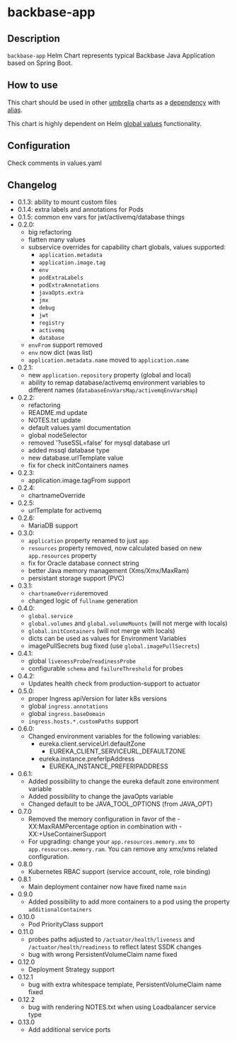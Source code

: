 # backbase-app

## Description

`backbase-app` Helm Chart represents typical Backbase Java Application based on Spring Boot.

## How to use

This chart should be used in other [umbrella](https://helm.sh/docs/charts_tips_and_tricks/#complex-charts-with-many-dependencies) charts as a [dependency](https://helm.sh/docs/developing_charts/#chart-dependencies) with [alias](https://helm.sh/docs/developing_charts/#alias-field-in-requirements-yaml).

This chart is highly dependent on Helm [global values](https://helm.sh/docs/developing_charts/#global-values) functionality.

## Configuration

Check comments in values.yaml

## Changelog

- 0.1.3: ability to mount custom files
- 0.1.4: extra labels and annotations for Pods
- 0.1.5: common env vars for jwt/activemq/database things
- 0.2.0:
  - big refactoring
  - flatten many values
  - subservice overrides for capability chart globals, values supported:
    - `application.metadata`
    - `application.image.tag`
    - `env`
    - `podExtraLabels`
    - `podExtraAnnotations`
    - `javaOpts.extra`
    - `jmx`
    - `debug`
    - `jwt`
    - `registry`
    - `activemq`
    - `database`
  - `envFrom` support removed
  - `env` now dict (was list)
  - `application.metadata.name` moved to `application.name`
- 0.2.1:
  - new `application.repository` property (global and local)
  - ability to remap database/activemq environment variables to different names (`databaseEnvVarsMap/activemqEnvVarsMap`)
- 0.2.2:
  - refactoring
  - README.md update
  - NOTES.txt update
  - default values.yaml documentation
  - global nodeSelector
  - removed '?useSSL=false' for mysql database url
  - added mssql database type
  - new database.urlTemplate value
  - fix for check initContainers names
- 0.2.3:
  - application.image.tagFrom support
- 0.2.4:
  - chartnameOverride
- 0.2.5:
  - urlTemplate for activemq
- 0.2.6:
  - MariaDB support
- 0.3.0:
  - `application` property renamed to just `app`
  - `resources` property removed, now calculated based on new `app.resources` property
  - fix for Oracle database connect string
  - better Java memory management (Xms/Xmx/MaxRam)
  - persistant storage support (PVC)
- 0.3.1:
  - `chartnameOverride`removed
  - changed logic of `fullname` generation
- 0.4.0:
  - `global.service`
  - `global.volumes` and `global.volumeMounts` (will not merge with locals)
  - `global.initContainers` (will not merge with locals)
  - dicts can be used as values for Environment Variables
  - imagePullSecrets bug fixed (use `global.imagePullSecrets`)
- 0.4.1:
  - global `livenessProbe`/`readinessProbe`
  - configurable `schema` and `failureThreshold` for probes
- 0.4.2:
  - Updates health check from production-support to actuator
- 0.5.0:
  - proper Ingress apiVersion for later k8s versions
  - global `ingress.annotations`
  - global `ingress.baseDomain`
  - `ingress.hosts.*.customPaths` support
- 0.6.0:
  - Changed environment variables for the following variables:  
    - eureka.client.serviceUrl.defaultZone
      - EUREKA_CLIENT_SERVICEURL_DEFAULTZONE
    - eureka.instance.preferIpAddress
      - EUREKA_INSTANCE_PREFERIPADDRESS
- 0.6.1:
  - Added possibility to change the eureka default zone environment variable 
  - Added possibility to change the javaOpts variable
  - Changed default to be JAVA_TOOL_OPTIONS (from JAVA_OPT)
- 0.7.0
  - Removed the memory configuration in favor of the -XX:MaxRAMPercentage option in combination with -XX:+UseContainerSupport
  - For upgrading: change your `app.resources.memory.xmx` to `app.resources.memory.ram`. You can remove any xmx/xms related configuration.
- 0.8.0
  - Kubernetes RBAC support (service account, role, role binding)
- 0.8.1
  - Main deployment container now have fixed name `main`
- 0.9.0
  - Added possibility to add more containers to a pod using the property `additionalContainers`
- 0.10.0
  - Pod PriorityClass support
- 0.11.0
  - probes paths adjusted to `/actuator/health/liveness` and `/actuator/health/readiness` to reflect latest SSDK changes
  - bug with wrong PersistentVolumeClaim name fixed
- 0.12.0
  - Deployment Strategy support
- 0.12.1
  - bug with extra whitespace template, PersistentVolumeClaim name fixed
- 0.12.2
  - bug with rendering NOTES.txt when using Loadbalancer service type
- 0.13.0
  - Add additional service ports
